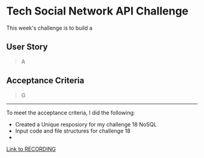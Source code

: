 # Tech Social Network API Challenge
This week's challenge is to build a

## User Story
> A

## Acceptance Criteria
> G

---

To meet the acceptance criteria, I did the following:
-  Created a Unique resposiory for my challenge 18 NoSQL
-  Input code and file structures for challenge 18
-  

[Link to RECORDING]()
